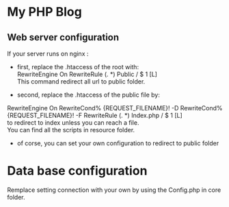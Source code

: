 
# My PHP Blog

## Web server configuration
If your server runs on nginx :  
- first, replace the .htaccess of the root with:  
RewriteEngine On
RewriteRule (. *) Public / $ 1 [L]  
This command redirect all url to public folder.  

- second, replace the .htaccess of the public file by:

RewriteEngine On
RewriteCond% {REQUEST_FILENAME}! -D
RewriteCond% {REQUEST_FILENAME}! -F
RewriteRule (. *) Index.php / $ 1 [L]  
to redirect to index unless you can reach a file.    
You can find all the scripts in resource folder.

- of corse, you can set your own configuration to redirect to public folder  

# Data base configuration
Remplace setting connection with your own by using the Config.php in core folder.

